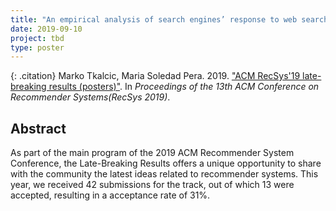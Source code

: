 ```yaml
---
title: "An empirical analysis of search engines’ response to web search queries associated with the classroom setting"
date: 2019-09-10
project: tbd
type: poster
---
```


{: .citation}
  Marko Tkalcic, Maria Soledad Pera. 2019. ["ACM RecSys'19 late-breaking results (posters)"](#). In <cite> Proceedings of the 13th ACM Conference on Recommender Systems(RecSys 2019)</cite>.


## Abstract

As part of the main program of the 2019 ACM Recommender System Conference, the Late-Breaking Results offers a unique opportunity to share with the community the latest ideas related to recommender systems. This year, we received 42 submissions for the track, out of which 13 were accepted, resulting in a acceptance rate of 31%.
